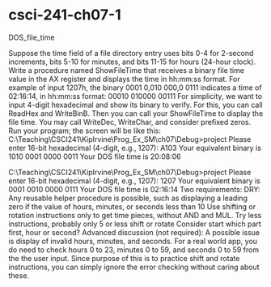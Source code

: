 # csci-241-ch07-1
DOS_file_time 

Suppose the time field of a file directory entry uses bits 0-4 for 2-second increments, bits 5-10 for minutes, and bits 11-15 for hours (24-hour clock). Write a procedure named ShowFileTime that receives a binary file time value in the AX register and displays the time in hh:mm:ss format. For example of input 1207h, the binary 0001 0,010 000,0 0111 indicates a time of 02:16:14, in hh:mm:ss format:
00010 010000 00111
For simplicity, we want to input 4-digit hexadecimal and show its binary to verify. For this, you can call ReadHex and WriteBinB. Then you can call your ShowFileTime to display the file time. You may call WriteDec, WriteChar, and consider prefixed zeros. Run your program; the screen will be like this:
C:\Teaching\CSCI241\KipIrvine\Prog_Ex_SM\ch07\Debug>project
Please enter 16-bit hexadecimal (4-digit, e.g., 1207): A103
Your equivalent binary is 1010 0001 0000 0011
Your DOS file time is 20:08:06

C:\Teaching\CSCI241\KipIrvine\Prog_Ex_SM\ch07\Debug>project
Please enter 16-bit hexadecimal (4-digit, e.g., 1207): 1207
Your equivalent binary is 0001 0010 0000 0111
Your DOS file time is 02:16:14
Two requirements:
DRY: Any reusable helper procedure is possible, such as displaying a leading zero if the value of hours, minutes, or seconds less than 10
Use shifting or rotation instructions only to get time pieces, without AND and MUL. Try less instructions, probably only 5 or less shift or rotate
Consider start which part first, hour or second?
Advanced discussion (not required): A possible issue is display of invalid hours, minutes, and seconds. For a real world app, you do need to check hours 0 to 23, minutes 0 to 59, and seconds 0 to 59 from the the user input. Since purpose of this is to practice shift and rotate instructions, you can simply ignore the error checking without caring about these.
